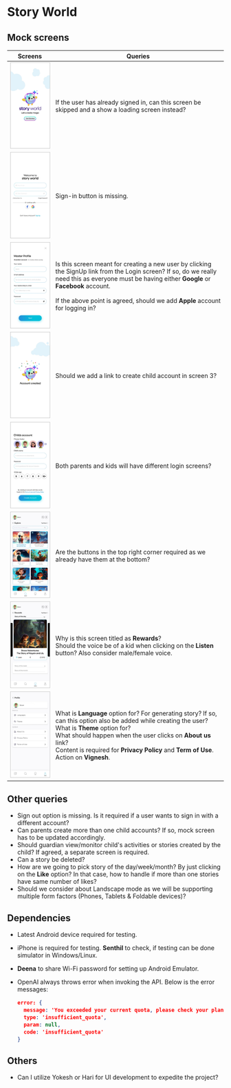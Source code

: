# Story World

## Mock screens

| Screens                                                                                       | Queries                                                                                                                                                                                                                                                                                                          |
  | --------------------------------------------------------------------------------------------- | ---------------------------------------------------------------------------------------------------------------------------------------------------------------------------------------------------------------------------------------------------------------------------------------------------------------- |
  | <img src="./MockScreens/1.jpg" alt="Screen 1" style="zoom:40%; border: solid 1px #cccccc;" /> | If the user has already signed in, can this screen be skipped and a show a loading screen instead?                                                                                                                                                                                                               |
  | <img src="./MockScreens/2.jpg" alt="Screen 2" style="zoom:40%; border: solid 1px #cccccc;" /> | Sign-in button is missing.                                                                                                                                                                                                                                                                                       |
  | <img src="./MockScreens/3.jpg" alt="Screen 3" style="zoom:40%; border: solid 1px #cccccc;" /> | Is this screen meant for creating a new user by clicking the SignUp link from the Login screen? If so, do we really need this as everyone must be having either **Google** or **Facebook** account.<br><br>If the above point is agreed, should we add **Apple** account for logging in?                         |
  | <img src="./MockScreens/4.jpg" alt="Screen 4" style="zoom:40%; border: solid 1px #cccccc;" /> | Should we add a link to create child account in screen 3?                                                                                                                                                                                                                                                        |
  | <img src="./MockScreens/5.jpg" alt="Screen 5" style="zoom:40%; border: solid 1px #cccccc;" /> | Both parents and kids will have different login screens?                                                                                                                                                                                                                                                         |
  | <img src="./MockScreens/7.jpg" alt="Screen 7" style="zoom:40%; border: solid 1px #cccccc;" /> | Are the buttons in the top right corner required as we already have them at the bottom?                                                                                                                                                                                                                          |
  | <img src="./MockScreens/8.jpg" alt="Screen 8" style="zoom:40%; border: solid 1px #cccccc;" /> | Why is this screen titled as **Rewards**?<br>Should the voice be of a kid when clicking on the **Listen** button? Also consider male/female voice.                                                                                                                                                               |
  | <img src="./MockScreens/9.jpg" alt="Screen 9" style="zoom:40%; border: solid 1px #cccccc;" /> | What is **Language** option for? For generating story? If so, can this option also be added while creating the user?<br>What is **Theme** option for?<br>What should happen when the user clicks on **About us** link?<br>Content is required for **Privacy Policy** and **Term of Use**. Action on **Vignesh**. |

## Other queries

- Sign out option is missing. Is it required if a user wants to sign in with a different account?
- Can parents create more than one child accounts? If so, mock screen has to be updated accordingly.
- Should guardian view/monitor child's activities or stories created by the child? If agreed, a separate screen is required.
- Can a story be deleted?
- How are we going to pick story of the day/week/month? By just clicking on the **Like** option? In that case, how to handle if more than one stories have same number of likes?
- Should we consider about Landscape mode as we will be supporting multiple form factors (Phones, Tablets & Foldable devices)?

## Dependencies

- Latest Android device required for testing.
- iPhone is required for testing. **Senthil** to check, if testing can be done simulator in Windows/Linux.
- **Deena** to share Wi-Fi password for setting up Android Emulator.
- OpenAI always throws error when invoking the API. Below is the error messages:

  ```json
  error: {
    message: 'You exceeded your current quota, please check your plan and billing details. For more information on this error, read the docs: https://platform.openai.com/docs/guides/error-codes/api-errors.',
    type: 'insufficient_quota',
    param: null,
    code: 'insufficient_quota'
  }
  ```

## Others

- Can I utilize Yokesh or Hari for UI development to expedite the project?
